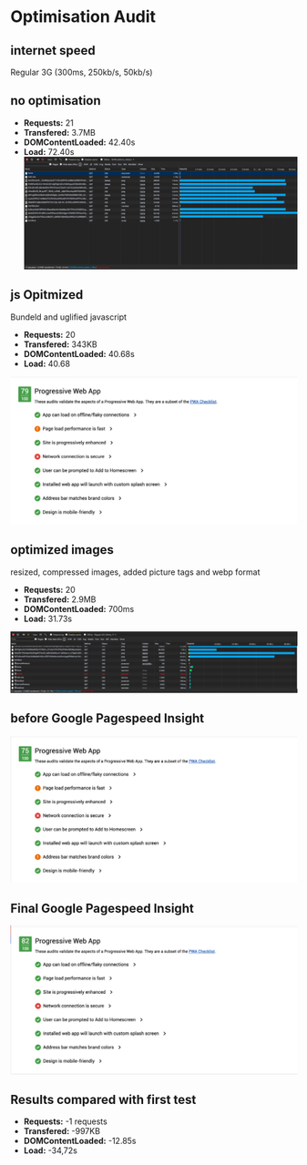 # Optimisation Audit

## internet speed
Regular 3G (300ms, 250kb/s, 50kb/s)


## no optimisation

- **Requests:** 21
- **Transfered:** 3.7MB
- **DOMContentLoaded:** 42.40s
- **Load:** 72.40s
![alt tag](https://github.com/soraya2/rijksmuseumapp_/blob/master/screenshots/performance_start_console.jpg)

## js Opitmized
Bundeld and uglified javascript  

- **Requests:** 20
- **Transfered:** 343KB
- **DOMContentLoaded:** 40.68s
- **Load:**  40.68

![alt tag](https://github.com/soraya2/rijksmuseumapp_/blob/master/screenshots/after_optimzed-js.jpg)

## optimized images
resized, compressed images, added picture tags and webp format

- **Requests:** 20
- **Transfered:** 2.9MB
- **DOMContentLoaded:** 700ms
- **Load:** 31.73s

![alt tag](https://github.com/soraya2/rijksmuseumapp_/blob/master/screenshots/performance_imgoptimize.jpg)

## before Google Pagespeed Insight
![alt tag](https://github.com/soraya2/rijksmuseumapp_/blob/master/screenshots/performance_start.jpg)


## Final Google Pagespeed Insight
![alt tag](https://github.com/soraya2/rijksmuseumapp_/blob/master/screenshots/performance_end.jpg)


## Results compared with first test

- **Requests:** -1 requests
- **Transfered:** -997KB
- **DOMContentLoaded:** -12.85s
- **Load:** -34,72s

